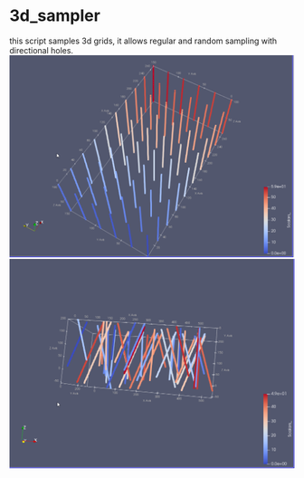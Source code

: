 # 3d_sampler
this script samples 3d grids, it allows regular and random sampling with directional holes.
![Regular sampling.](regular.png?raw=true "Regular sampling")
![Irregular sampling](irregular.png?raw=true "Irregular sampling")
